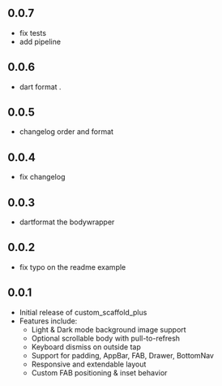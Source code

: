 ## 0.0.7

* fix tests 
* add pipeline

## 0.0.6

* dart format .

## 0.0.5

* changelog order and format

## 0.0.4

* fix changelog

## 0.0.3

* dartformat the bodywrapper

## 0.0.2

* fix typo on the readme example

## 0.0.1

* Initial release of custom_scaffold_plus
* Features include:
  * Light & Dark mode background image support
  * Optional scrollable body with pull-to-refresh
  * Keyboard dismiss on outside tap
  * Support for padding, AppBar, FAB, Drawer, BottomNav
  * Responsive and extendable layout
  * Custom FAB positioning & inset behavior
